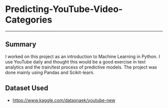 # Predicting-YouTube-Video-Categories
***

## Summary
I worked on this project as an introduction to Machine Learning in Python. I use YouTube daily and thought this would be a good exercise in text analytics and the train/test process of predictive models. The project was done mainly using Pandas and Scikit-learn.

## Dataset Used
+ https://www.kaggle.com/datasnaek/youtube-new
